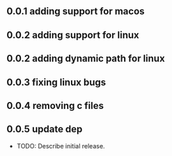 ## 0.0.1 adding support for macos
## 0.0.2 adding support for linux
## 0.0.2 adding dynamic path for linux
## 0.0.3 fixing linux bugs
## 0.0.4 removing c files
## 0.0.5 update dep

* TODO: Describe initial release.
